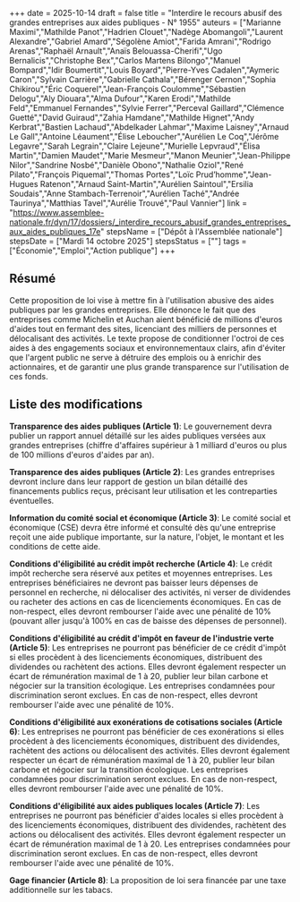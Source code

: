 +++
date = 2025-10-14
draft = false
title = "Interdire le recours abusif des grandes entreprises aux aides publiques - N° 1955"
auteurs = ["Marianne Maximi","Mathilde Panot","Hadrien Clouet","Nadège Abomangoli","Laurent Alexandre","Gabriel Amard","Ségolène Amiot","Farida Amrani","Rodrigo Arenas","Raphaël Arnault","Anaïs Belouassa-Cherifi","Ugo Bernalicis","Christophe Bex","Carlos Martens Bilongo","Manuel Bompard","Idir Boumertit","Louis Boyard","Pierre-Yves Cadalen","Aymeric Caron","Sylvain Carrière","Gabrielle Cathala","Bérenger Cernon","Sophia Chikirou","Éric Coquerel","Jean-François Coulomme","Sébastien Delogu","Aly Diouara","Alma Dufour","Karen Erodi","Mathilde Feld","Emmanuel Fernandes","Sylvie Ferrer","Perceval Gaillard","Clémence Guetté","David Guiraud","Zahia Hamdane","Mathilde Hignet","Andy Kerbrat","Bastien Lachaud","Abdelkader Lahmar","Maxime Laisney","Arnaud Le Gall","Antoine Léaument","Élise Leboucher","Aurélien Le Coq","Jérôme Legavre","Sarah Legrain","Claire Lejeune","Murielle Lepvraud","Élisa Martin","Damien Maudet","Marie Mesmeur","Manon Meunier","Jean-Philippe Nilor","Sandrine Nosbé","Danièle Obono","Nathalie Oziol","René Pilato","François Piquemal","Thomas Portes","Loïc Prud’homme","Jean-Hugues Ratenon","Arnaud Saint-Martin","Aurélien Saintoul","Ersilia Soudais","Anne Stambach-Terrenoir","Aurélien Taché","Andrée Taurinya","Matthias Tavel","Aurélie Trouvé","Paul Vannier"]
link = "https://www.assemblee-nationale.fr/dyn/17/dossiers/_interdire_recours_abusif_grandes_entreprises_aux_aides_publiques_17e"
stepsName = ["Dépôt à l'Assemblée nationale"]
stepsDate = ["Mardi 14 octobre 2025"]
stepsStatus = [""]
tags = ["Économie","Emploi","Action publique"]
+++

## Résumé

Cette proposition de loi vise à mettre fin à l'utilisation abusive des aides publiques par les grandes entreprises. Elle dénonce le fait que des entreprises comme Michelin et Auchan aient bénéficié de millions d'euros d'aides tout en fermant des sites, licenciant des milliers de personnes et délocalisant des activités. Le texte propose de conditionner l'octroi de ces aides à des engagements sociaux et environnementaux clairs, afin d'éviter que l'argent public ne serve à détruire des emplois ou à enrichir des actionnaires, et de garantir une plus grande transparence sur l'utilisation de ces fonds.

## Liste des modifications

**Transparence des aides publiques (Article 1)**: Le gouvernement devra publier un rapport annuel détaillé sur les aides publiques versées aux grandes entreprises (chiffre d'affaires supérieur à 1 milliard d'euros ou plus de 100 millions d'euros d'aides par an).

**Transparence des aides publiques (Article 2)**: Les grandes entreprises devront inclure dans leur rapport de gestion un bilan détaillé des financements publics reçus, précisant leur utilisation et les contreparties éventuelles.

**Information du comité social et économique (Article 3)**: Le comité social et économique (CSE) devra être informé et consulté dès qu'une entreprise reçoit une aide publique importante, sur la nature, l'objet, le montant et les conditions de cette aide.

**Conditions d'éligibilité au crédit impôt recherche (Article 4)**: Le crédit impôt recherche sera réservé aux petites et moyennes entreprises. Les entreprises bénéficiaires ne devront pas baisser leurs dépenses de personnel en recherche, ni délocaliser des activités, ni verser de dividendes ou racheter des actions en cas de licenciements économiques. En cas de non-respect, elles devront rembourser l'aide avec une pénalité de 10% (pouvant aller jusqu'à 100% en cas de baisse des dépenses de personnel).

**Conditions d'éligibilité au crédit d'impôt en faveur de l'industrie verte (Article 5)**: Les entreprises ne pourront pas bénéficier de ce crédit d'impôt si elles procèdent à des licenciements économiques, distribuent des dividendes ou rachètent des actions. Elles devront également respecter un écart de rémunération maximal de 1 à 20, publier leur bilan carbone et négocier sur la transition écologique. Les entreprises condamnées pour discrimination seront exclues. En cas de non-respect, elles devront rembourser l'aide avec une pénalité de 10%.

**Conditions d'éligibilité aux exonérations de cotisations sociales (Article 6)**: Les entreprises ne pourront pas bénéficier de ces exonérations si elles procèdent à des licenciements économiques, distribuent des dividendes, rachètent des actions ou délocalisent des activités. Elles devront également respecter un écart de rémunération maximal de 1 à 20, publier leur bilan carbone et négocier sur la transition écologique. Les entreprises condamnées pour discrimination seront exclues. En cas de non-respect, elles devront rembourser l'aide avec une pénalité de 10%.

**Conditions d'éligibilité aux aides publiques locales (Article 7)**: Les entreprises ne pourront pas bénéficier d'aides locales si elles procèdent à des licenciements économiques, distribuent des dividendes, rachètent des actions ou délocalisent des activités. Elles devront également respecter un écart de rémunération maximal de 1 à 20. Les entreprises condamnées pour discrimination seront exclues. En cas de non-respect, elles devront rembourser l'aide avec une pénalité de 10%.

**Gage financier (Article 8)**: La proposition de loi sera financée par une taxe additionnelle sur les tabacs.
